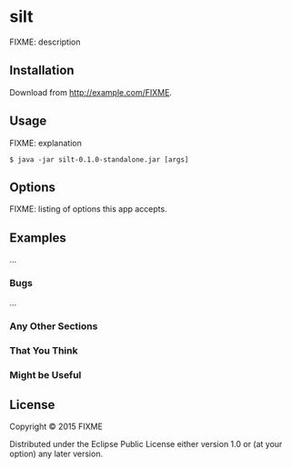 # silt

FIXME: description

## Installation

Download from http://example.com/FIXME.

## Usage

FIXME: explanation

    $ java -jar silt-0.1.0-standalone.jar [args]

## Options

FIXME: listing of options this app accepts.

## Examples

...

### Bugs

...

### Any Other Sections
### That You Think
### Might be Useful

## License

Copyright © 2015 FIXME

Distributed under the Eclipse Public License either version 1.0 or (at
your option) any later version.
